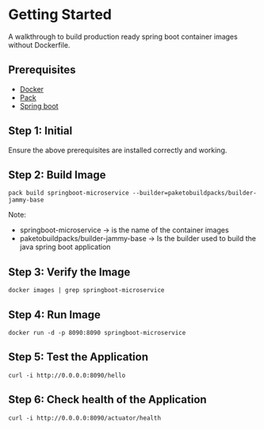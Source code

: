 # Getting Started

A walkthrough to build production ready spring boot container images without Dockerfile.

## Prerequisites
* [Docker](https://www.docker.com/) 
* [Pack](https://buildpacks.io/docs/tools/pack/)
* [Spring boot](https://spring.io/projects/spring-boot)

## Step 1: Initial
Ensure the above prerequisites are installed correctly and working.


## Step 2: Build Image
`
pack build springboot-microservice --builder=paketobuildpacks/builder-jammy-base
`

Note: 
* springboot-microservice -> is the name of the container images
* paketobuildpacks/builder-jammy-base -> Is the builder used to build the java spring boot application

## Step 3: Verify the Image
`
docker images | grep springboot-microservice
`

## Step 4: Run Image
`
docker run -d -p 8090:8090 springboot-microservice
`

## Step 5: Test the Application
`
curl -i http://0.0.0.0:8090/hello
`

## Step 6: Check health of the Application
`
curl -i http://0.0.0.0:8090/actuator/health
`








